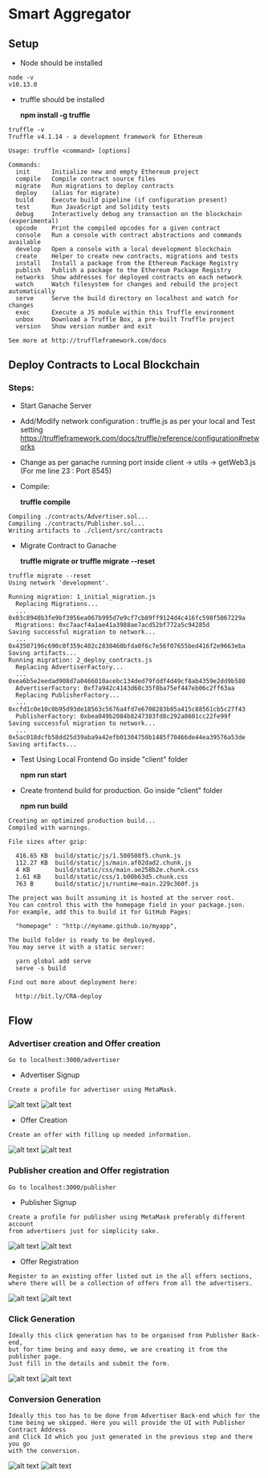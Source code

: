 # Smart Aggregator


## Setup
 
 * Node should be installed

```
node -v
v10.13.0

```

* truffle should be installed

  **npm install -g truffle**

```
truffle -v
Truffle v4.1.14 - a development framework for Ethereum

Usage: truffle <command> [options]

Commands:
  init      Initialize new and empty Ethereum project
  compile   Compile contract source files
  migrate   Run migrations to deploy contracts
  deploy    (alias for migrate)
  build     Execute build pipeline (if configuration present)
  test      Run JavaScript and Solidity tests
  debug     Interactively debug any transaction on the blockchain (experimental)
  opcode    Print the compiled opcodes for a given contract
  console   Run a console with contract abstractions and commands available
  develop   Open a console with a local development blockchain
  create    Helper to create new contracts, migrations and tests
  install   Install a package from the Ethereum Package Registry
  publish   Publish a package to the Ethereum Package Registry
  networks  Show addresses for deployed contracts on each network
  watch     Watch filesystem for changes and rebuild the project automatically
  serve     Serve the build directory on localhost and watch for changes
  exec      Execute a JS module within this Truffle environment
  unbox     Download a Truffle Box, a pre-built Truffle project
  version   Show version number and exit

See more at http://truffleframework.com/docs

```

## Deploy Contracts to Local Blockchain

### Steps:

* Start Ganache Server

* Add/Modify network configuration : truffle.js as per your local and Test setting
    https://truffleframework.com/docs/truffle/reference/configuration#networks

* Change as per ganache running port inside client -> utils -> getWeb3.js (For me line 23 : Port 8545)

* Compile:

  **truffle compile**

```
Compiling ./contracts/Advertiser.sol...
Compiling ./contracts/Publisher.sol...
Writing artifacts to ./client/src/contracts

```

* Migrate Contract to Ganache

  **truffle migrate or truffle migrate --reset**

```
truffle migrate --reset
Using network 'development'.

Running migration: 1_initial_migration.js
  Replacing Migrations...
  ... 0x03c8940b3fe9bf3956ea067b995d7e9cf7cb89ff9124d4c416fc598f5067229a
  Migrations: 0xc7aacf4a1ae41a3988ae7acd52bf772a5c94285d
Saving successful migration to network...
  ... 0x43507196c690c0f359c402c2830460bfda0f6c7e56f07655bed416f2e9663eba
Saving artifacts...
Running migration: 2_deploy_contracts.js
  Replacing AdvertiserFactory...
  ... 0xea6b5e2eedad908d7a0466010acebc134ded79fddf4d49cf8ab4359e2dd9b580
  AdvertiserFactory: 0xf7a942c4143d68c35f8ba75ef447eb06c2ff63aa
  Replacing PublisherFactory...
  ... 0xcfd1c0e10c0b95d93de18563c5676a4fd7e6708283b85a415c88561cb5c27f43
  PublisherFactory: 0xbea049b2084b8247383fd8c292a8601cc22fe99f
Saving successful migration to network...
  ... 0x5ac018dcfb58dd25d39aba9a42efb01304750b1485f70466de44ea39576a53de
Saving artifacts...

```

* Test Using Local Frontend
Go inside "client" folder
    
  **npm run start**


* Create frontend build for production.
Go inside "client" folder
    
  **npm run build**

```
Creating an optimized production build...
Compiled with warnings.

File sizes after gzip:

  416.65 KB  build/static/js/1.500508f5.chunk.js
  112.27 KB  build/static/js/main.af02dad2.chunk.js
  4 KB       build/static/css/main.ae258b2e.chunk.css
  1.61 KB    build/static/css/1.b00b63d5.chunk.css
  763 B      build/static/js/runtime~main.229c360f.js

The project was built assuming it is hosted at the server root.
You can control this with the homepage field in your package.json.
For example, add this to build it for GitHub Pages:

  "homepage" : "http://myname.github.io/myapp",

The build folder is ready to be deployed.
You may serve it with a static server:

  yarn global add serve
  serve -s build

Find out more about deployment here:

  http://bit.ly/CRA-deploy

```

## Flow

### Advertiser creation and Offer creation

```
Go to localhost:3000/advertiser
```

* Advertiser Signup

```
Create a profile for advertiser using MetaMask.
```
![alt text](https://github.com/rajapattanayak/smart-aggregator/blob/master/flow_images_docs/adv_sign_1.png)
![alt text](https://github.com/rajapattanayak/smart-aggregator/blob/master/flow_images_docs/adv_sign_2.png)

* Offer Creation
```
Create an offer with filling up needed information.
```
![alt text](https://github.com/rajapattanayak/smart-aggregator/blob/master/flow_images_docs/adv_off_1.png)
![alt text](https://github.com/rajapattanayak/smart-aggregator/blob/master/flow_images_docs/adv_off_2.png)

### Publisher creation and Offer registration

```
Go to localhost:3000/publisher
```

* Publisher Signup

```
Create a profile for publisher using MetaMask preferably different account 
from advertisers just for simplicity sake.
```
![alt text](https://github.com/rajapattanayak/smart-aggregator/blob/master/flow_images_docs/pub_sign_1.png)
![alt text](https://github.com/rajapattanayak/smart-aggregator/blob/master/flow_images_docs/pub_sign_2.png)

* Offer Registration
```
Register to an existing offer listed out in the all offers sections, 
where there will be a collection of offers from all the advertisers.
```
![alt text](https://github.com/rajapattanayak/smart-aggregator/blob/master/flow_images_docs/pub_off_1.png)
![alt text](https://github.com/rajapattanayak/smart-aggregator/blob/master/flow_images_docs/pub_off_2.png)

### Click Generation
```
Ideally this click generation has to be organised from Publisher Back-end, 
but for time being and easy demo, we are creating it from the publisher page. 
Just fill in the details and submit the form.
```
![alt text](https://github.com/rajapattanayak/smart-aggregator/blob/master/flow_images_docs/click_gen_1.png)
![alt text](https://github.com/rajapattanayak/smart-aggregator/blob/master/flow_images_docs/click_gen_2.png)

### Conversion Generation
```
Ideally this too has to be done from Advertiser Back-end which for the 
time being we skipped. Here you will provide the UI with Publisher Contract Address 
and Click Id which you just generated in the previous step and there you go 
with the conversion.
```
![alt text](https://github.com/rajapattanayak/smart-aggregator/blob/master/flow_images_docs/conv_gen_1.png)
![alt text](https://github.com/rajapattanayak/smart-aggregator/blob/master/flow_images_docs/conv_gen_2.png)